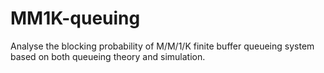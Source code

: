 # MM1K-queuing
Analyse the blocking probability of M/M/1/K finite buffer queueing system based on both queueing theory and simulation.
